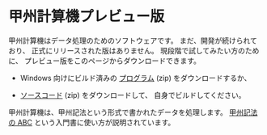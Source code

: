 # 甲州計算機プレビュー版


甲州計算機はデータ処理のためのソフトウェアです。
まだ、開発が続けられており、
正式にリリースされた版はありません。
現段階で試してみたい方のために、
プレビュー版をこのページからダウンロードできます。

 - Windows 向けにビルド済みの [プログラム][preview] (zip)
   をダウンロードするか、

 - [ソースコード][master] (zip) をダウンロードして、
   自身でビルドしてください。

甲州計算機は、甲州記法という形式で書かれたデータを処理します。
[甲州記法の ABC][japanese] という入門書に使い方が説明されています。


[master]:   https://github.com/seinokatsuhiro/koshucode/archive/master.zip
[preview]:  https://github.com/seinokatsuhiro/koshucode/archive/preview.zip
[japanese]: https://github.com/seinokatsuhiro/abc-of-koshucode/tree/master/draft/japanese
[english]:  https://github.com/seinokatsuhiro/abc-of-koshucode/tree/master/draft/english


